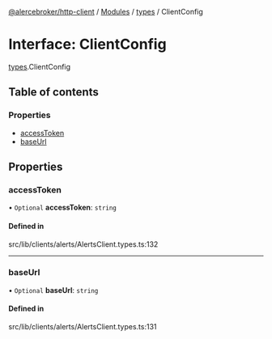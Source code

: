 [@alercebroker/http-client](../README.md) / [Modules](../modules.md) / [types](../modules/types.md) / ClientConfig

# Interface: ClientConfig

[types](../modules/types.md).ClientConfig

## Table of contents

### Properties

- [accessToken](types.ClientConfig.md#accesstoken)
- [baseUrl](types.ClientConfig.md#baseurl)

## Properties

### accessToken

• `Optional` **accessToken**: `string`

#### Defined in

src/lib/clients/alerts/AlertsClient.types.ts:132

___

### baseUrl

• `Optional` **baseUrl**: `string`

#### Defined in

src/lib/clients/alerts/AlertsClient.types.ts:131
